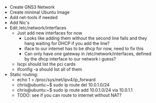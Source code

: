 * Create GNS3 Network
* Create minimal Ubuntu Image
* Add net-tools if needed
* Add Nic's
* Edit /etc/network/interfaces
    * Just add new interfaces for now
        * Looks like adding them without the second line fails and they hang waiting for DHCP if you add the line?
        * iface to our internet has to be dhcp for now, need to fix this
        * Can only have one gateway in /etc/network/interfaces, defined by the dhcp interface to our network i guess?
    * lscpi should list the pci cards
    * ifconfig -a should list all of them
* Static routing:
    * echo 1 > /proc/sys/net/ipv4/ip_forward
    * chris@ubuntu:~$ sudo ip route del 10.0.1.0/24
    * chris@ubuntu:~$ sudo ip route add 10.0.1.0/24 via 10.0.1.1
    * TODO: see if you can route to internet without NAT?
